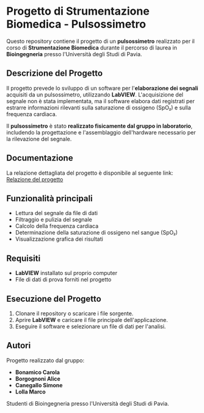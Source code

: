 # Progetto di Strumentazione Biomedica - Pulsossimetro

Questo repository contiene il progetto di un **pulsossimetro** realizzato per il corso di **Strumentazione Biomedica** durante il percorso di laurea in **Bioingegneria** presso l'Università degli Studi di Pavia.

## Descrizione del Progetto
Il progetto prevede lo sviluppo di un software per l'**elaborazione dei segnali** acquisiti da un pulsossimetro, utilizzando **LabVIEW**. L'acquisizione del segnale non è stata implementata, ma il software elabora dati registrati per estrarre informazioni rilevanti sulla saturazione di ossigeno (SpO₂) e sulla frequenza cardiaca.

Il **pulsossimetro** è stato **realizzato fisicamente dal gruppo in laboratorio**, includendo la progettazione e l'assemblaggio dell'hardware necessario per la rilevazione del segnale.

## Documentazione
La relazione dettagliata del progetto è disponibile al seguente link: [Relazione del progetto](https://github.com/carolabonamico/strumentazione_biomedica/blob/main/2022_G22P07.pdf)

## Funzionalità principali
- Lettura del segnale da file di dati
- Filtraggio e pulizia del segnale
- Calcolo della frequenza cardiaca
- Determinazione della saturazione di ossigeno nel sangue (SpO₂)
- Visualizzazione grafica dei risultati

## Requisiti
- **LabVIEW** installato sul proprio computer
- File di dati di prova forniti nel progetto

## Esecuzione del Progetto
1. Clonare il repository o scaricare i file sorgente.
2. Aprire **LabVIEW** e caricare il file principale dell'applicazione.
3. Eseguire il software e selezionare un file di dati per l'analisi.

## Autori
Progetto realizzato dal gruppo:
- **Bonamico Carola**
- **Borgognoni Alice**
- **Canegallo Simone**
- **Lolla Marco**

Studenti di Bioingegneria presso l'Università degli Studi di Pavia.
